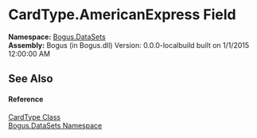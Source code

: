 # CardType.AmericanExpress Field
 

**Namespace:**&nbsp;<a href="N_Bogus_DataSets">Bogus.DataSets</a><br />**Assembly:**&nbsp;Bogus (in Bogus.dll) Version: 0.0.0-localbuild built on 1/1/2015 12:00:00 AM

## See Also


#### Reference
<a href="T_Bogus_DataSets_CardType">CardType Class</a><br /><a href="N_Bogus_DataSets">Bogus.DataSets Namespace</a><br />